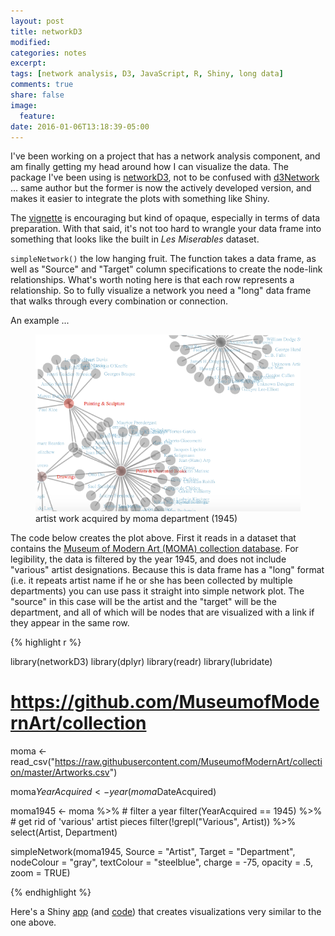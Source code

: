 ```yaml
---
layout: post
title: networkD3
modified:
categories: notes
excerpt:
tags: [network analysis, D3, JavaScript, R, Shiny, long data]
comments: true
share: false
image:
  feature:
date: 2016-01-06T13:18:39-05:00
---
```


I've been working on a project that has a network analysis component, and am finally getting my head around how I can visualize the data. The package I've been using is [networkD3](https://cran.r-project.org/web/packages/networkD3/index.html), not to be confused with [d3Network](https://cran.r-project.org/web/packages/d3Network/index.html) ... same author but the former is now the actively developed version, and makes it easier to integrate the plots with something like Shiny.

The [vignette](https://christophergandrud.github.io/networkD3/) is encouraging but kind of opaque, especially in terms of data preparation. With that said, it's not too hard to wrangle your data frame into something that looks like the built in _Les Miserables_ dataset.

`simpleNetwork()` the low hanging fruit. The function takes a data frame, as well as "Source" and "Target" column specifications to create the node-link relationships. What's worth noting here is that each row represents a relationship. So to fully visualize a network you need a "long" data frame that walks through every combination or connection.

An example ... 

<figure>
        <img src="/images/simplenetwork-example.png">
        <figcaption>artist work acquired by moma department (1945)</figcaption>
</figure>

The code below creates the plot above. First it reads in a dataset that contains the [Museum of Modern Art (MOMA) collection database](https://github.com/MuseumofModernArt/collection). For legibility, the data is filtered by the year 1945, and does not include "various" artist designations. Because this is data frame has a "long" format (i.e. it repeats artist name if he or she has been collected by multiple departments) you can use pass it straight into simple network plot. The "source" in this case will be the artist and the "target" will be the department, and all of which will be nodes that are visualized with a link if they appear in the same row.

{% highlight r %}

library(networkD3)
library(dplyr)
library(readr)
library(lubridate)

# https://github.com/MuseumofModernArt/collection

moma <- read_csv("https://raw.githubusercontent.com/MuseumofModernArt/collection/master/Artworks.csv")

moma$YearAcquired <- year(moma$DateAcquired)

moma1945 <-
    moma %>%
    # filter a year
    filter(YearAcquired == 1945) %>%
    # get rid of 'various' artist pieces
    filter(!grepl("Various", Artist)) %>%
    select(Artist, Department)

simpleNetwork(moma1945, 
              Source = "Artist", 
              Target = "Department",  
              nodeColour = "gray",
              textColour = "steelblue", 
              charge = -75,
              opacity = .5, 
              zoom = TRUE)

{% endhighlight %}

Here's a Shiny [app](https://http://apps.bioconnector.virginia.edu/moma) (and [code](https://github.com/vpnagraj/moma)) that creates visualizations very similar to the one above.

